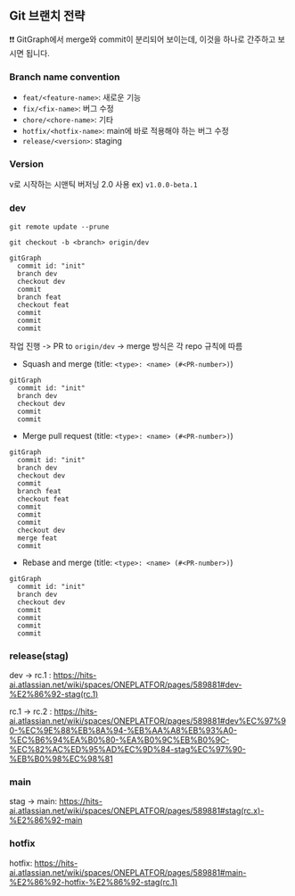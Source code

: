 ## Git 브랜치 전략

:exclamation::exclamation: GitGraph에서 merge와 commit이 분리되어 보이는데, 이것을 하나로 간주하고 보시면 됩니다.

### Branch name convention

- `feat/<feature-name>`: 새로운 기능
- `fix/<fix-name>`: 버그 수정
- `chore/<chore-name>`: 기타
- `hotfix/<hotfix-name>`: main에 바로 적용해야 하는 버그 수정
- `release/<version>`: staging

### Version

v로 시작하는 시맨틱 버저닝 2.0 사용 ex) `v1.0.0-beta.1`

### dev

```shell
git remote update --prune
```

```shell
git checkout -b <branch> origin/dev
```

```mermaid
gitGraph
  commit id: "init"
  branch dev
  checkout dev
  commit
  branch feat
  checkout feat
  commit
  commit
  commit
```

작업 진행 -> PR to `origin/dev` -> merge 방식은 각 repo 규칙에 따름

- Squash and merge (title: `<type>: <name> (#<PR-number>)`)

```mermaid
gitGraph
  commit id: "init"
  branch dev
  checkout dev
  commit
  commit
```

- Merge pull request (title: `<type>: <name> (#<PR-number>)`)

```mermaid
gitGraph
  commit id: "init"
  branch dev
  checkout dev
  commit
  branch feat
  checkout feat
  commit
  commit
  commit
  checkout dev
  merge feat
  commit
```

- Rebase and merge (title: `<type>: <name> (#<PR-number>)`)

```mermaid
gitGraph
  commit id: "init"
  branch dev
  checkout dev
  commit
  commit
  commit
  commit
```

### release(stag)

dev -> rc.1 : https://hits-ai.atlassian.net/wiki/spaces/ONEPLATFOR/pages/589881#dev-%E2%86%92-stag(rc.1)

rc.1 -> rc.2 : https://hits-ai.atlassian.net/wiki/spaces/ONEPLATFOR/pages/589881#dev%EC%97%90-%EC%9E%88%EB%8A%94-%EB%AA%A8%EB%93%A0-%EC%B6%94%EA%B0%80-%EA%B0%9C%EB%B0%9C-%EC%82%AC%ED%95%AD%EC%9D%84-stag%EC%97%90-%EB%B0%98%EC%98%81

### main

stag -> main: https://hits-ai.atlassian.net/wiki/spaces/ONEPLATFOR/pages/589881#stag(rc.x)-%E2%86%92-main

### hotfix

hotfix: https://hits-ai.atlassian.net/wiki/spaces/ONEPLATFOR/pages/589881#main-%E2%86%92-hotfix-%E2%86%92-stag(rc.1)
